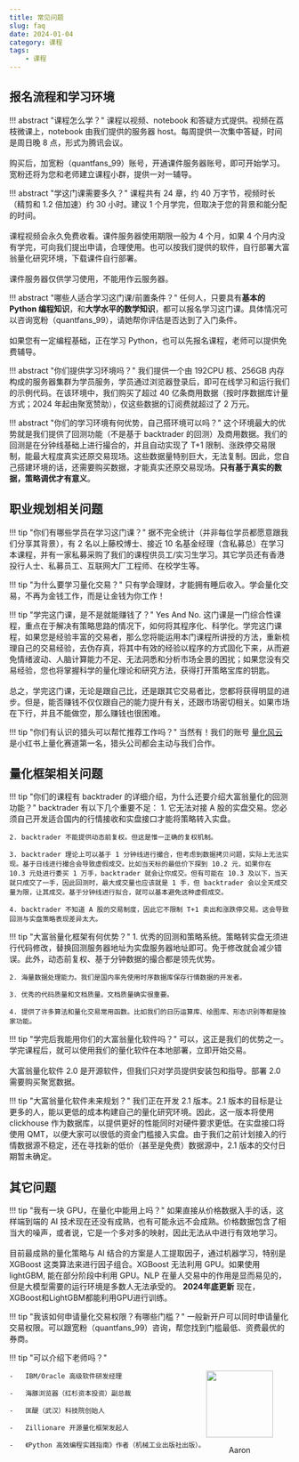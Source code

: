 ```yaml
---
title: 常见问题
slug: faq
date: 2024-01-04
category: 课程
tags: 
    - 课程
---
```


## 报名流程和学习环境

!!! abstract "课程怎么学？"
    课程以视频、notebook 和答疑方式提供。视频在荔枝微课上，notebook 由我们提供的服务器 host。每周提供一次集中答疑，时间是周日晚 8 点，形式为腾讯会议。<br><br>
    购买后，加宽粉（quantfans_99）账号，开通课件服务器账号，即可开始学习。宽粉还将为您和老师建立课程小群，提供一对一辅导。

!!! abstract "学这门课需要多久？"
    课程共有 24 章，约 40 万字节，视频时长（精剪和 1.2 倍加速）约 30 小时。建议 1 个月学完，但取决于您的背景和能分配的时间。<br><br>
    课程视频会永久免费收看。课件服务器使用期限一般为 4 个月，如果 4 个月内没有学完，可向我们提出申请，合理使用。也可以按我们提供的软件，自行部署大富翁量化研究环境，下载课件自行部署。<br><br>课件服务器仅供学习使用，不能用作云服务器。

!!! abstract "哪些人适合学习这门课/前置条件？"
    任何人，只要具有**基本的 Python 编程知识**，和**大学水平的数学知识**，都可以报名学习这门课。具体情况可以咨询宽粉（quantfans_99），请她帮你评估是否达到了入门条件。<br><br>如果您有一定编程基础，正在学习 Python，也可以先报名课程，老师可以提供免费辅导。

!!! abstract "你们提供学习环境吗？"
    我们提供一个由 192CPU 核、256GB 内存构成的服务器集群为学员服务，学员通过浏览器登录后，即可在线学习和运行我们的示例代码。在该环境中，我们购买了超过 40 亿条商用数据（按时序数据库计量方式；2024 年起由聚宽赞助），仅这些数据的订阅费就超过了 2 万元。

!!! abstract "你们的学习环境有何优势，自己搭环境可以吗？"
    这个环境最大的优势就是我们提供了回测功能（不是基于 backtrader 的回测）及商用数据。我们的回测是在分钟线基础上进行撮合的，并且自动实现了 T+1 限制、涨跌停交易限制，能最大程度真实还原交易现场。这些数据量特别巨大，无法复制。因此，您自己搭建环境的话，还需要购买数据，才能真实还原交易现场。**只有基于真实的数据，策略调优才有意义**。

## 职业规划相关问题

!!! tip "你们有哪些学员在学习这门课？"
    据不完全统计（并非每位学员都愿意跟我们分享其背景），有 2 名以上藤校博士、接近 10 名基金经理（含私募总）在学习本课程，并有一家私募采购了我们的课程供员工/实习生学习。其它学员还有香港投行人士、私募员工、互联网大厂工程师、在校学生等。
    
!!! tip "为什么要学习量化交易？"
    只有学会理财，才能拥有睡后收入。学会量化交易，不再为金钱工作，而是让金钱为你工作！

!!! tip "学完这门课，是不是就能赚钱了？"
    Yes And No. 这门课是一门综合性课程，重点在于解决有策略思路的情况下，如何将其程序化、科学化。学完这门课程，如果您是经验丰富的交易者，那么您将能运用本门课程所讲授的方法，重新梳理自己的交易经验，去伪存真，将其中有效的经验以程序的方式固化下来，从而避免情绪波动、人脑计算能力不足、无法洞悉和分析市场全景的困扰；如果您没有交易经验，您也将掌握科学的量化理论和研究方法，获得打开策略宝库的钥匙。<br><br>总之，学完这门课，无论是跟自己比，还是跟其它交易者比，您都将获得明显的进步。但是，能否赚钱不仅仅跟自己的能力提升有关，还跟市场密切相关。如果市场在下行，并且不能做空，那么赚钱也很困难。

!!! tip "你们有认识的猎头可以帮忙推荐工作吗？"
    当然有！我们的账号 [量化风云](https://www.xiaohongshu.com/user/profile/5ba12feef7e8b9437f3aca0c) 是小红书上量化赛道第一名，猎头公司都会主动与我们合作。

## 量化框架相关问题

!!! tip "你们的课程有 backtrader 的详细介绍，为什么还要介绍大富翁量化的回测功能？"
    backtrader 有以下几个重要不足：
    1. 它无法对接 A 股的实盘交易。您必须自己开发适合国内的行情接收和实盘接口才能将策略转入实盘。
   
    2. backtrader 不能提供动态前复权。但这是惟一正确的复权机制。

    3. backtrader 理论上可以基于 1 分钟线进行撮合，但考虑到数据拷贝问题，实际上无法实现。基于日线进行撮合会导致虚假成交。比如当天标的最低价下探到 10.2 元，如果你在 10.3 元处进行委买 1 万手，backtrader 就会让你成交。但有可能在 10.3 及以下，当天就只成交了一手，因此回测时，最大成交量也应该就是 1 手，但 backtrader 会以全天成交量为限，让其成交。基于分钟线进行拟合，就可以基本避免这种虚假成交。

    4. backtrader 不知道 A 股的交易制度，因此它不限制 T+1 卖出和涨跌停交易。这会导致回测与实盘策略表现差异太大。

!!! tip "大富翁量化框架有何优势？"
    1. 优秀的回测和策略系统。策略转实盘无须进行代码修改，替换回测服务器地址为实盘服务器地址即可。免于修改就会减少错误。此外，动态前复权、基于分钟数据的撮合都是领先优势。

    2. 海量数据处理能力。我们是国内率先使用时序数据库保存行情数据的开发者。

    3. 优秀的代码质量和文档质量。文档质量确实很重要。

    4. 提供了许多算法和量化交易常用函数。比如我们的日历运算库、绘图库、形态识别等都是独家功能。

!!! tip "学完后我能用你们的大富翁量化软件吗？"
    可以，这正是我们的优势之一。学完课程后，就可以使用我们的量化软件在本地部署，立即开始交易。<br><br>
    大富翁量化软件 2.0 是开源软件，但我们只对学员提供安装包和指导。部署 2.0 需要购买聚宽数据。

!!! tip "大富翁量化软件未来规划？"
    我们正在开发 2.1 版本。2.1 版本的目标是让更多的人，能以更低的成本构建自己的量化研究环境。因此，这一版本将使用 clickhouse 作为数据库，以提供更好的性能同时对硬件要求更低。在实盘接口将使用 QMT，以便大家可以很低的资金门槛接入实盘。由于我们之前计划接入的行情数据源不稳定，还在寻找新的低价（甚至是免费）数据源中，2.1 版本的交付日期暂未确定。

## 其它问题

!!! tip "我有一块 GPU，在量化中能用上吗？"
    如果直接从价格数据入手的话，这样端到端的 AI 技术现在还没有成熟，也有可能永远不会成熟。价格数据包含了相当大的噪声，或者说，它是一个多对多的映射，因此无法从中进行有效地学习。<br><br>
    目前最成熟的量化策略与 AI 结合的方案是人工提取因子，通过机器学习，特别是 XGBoost 这类算法来进行因子组合。XGBoost 无法利用 GPU。如果使用 lightGBM, 能在部分阶段中利用 GPU。NLP 在量人交易中的作用是显而易见的，但是大模型需要的运行环境是多数人无法承受的。
    **2024年底更新** 现在，XGBoost和LightGBM都能利用GPU进行训练。

!!! tip "我该如何申请量化交易权限？有哪些门槛？"
    一般新开户可以同时申请量化交易权限。可以跟宽粉（quantfans_99）咨询，帮您找到门槛最低、资费最优的券商。

!!! tip "可以介绍下老师吗？"
    <div style="width:150px; position: relative;float:right">
        <img src="https://images.jieyu.ai/images/hot/me.png" style="width: 120px; display:inline-block"/>
        <p style="text-align:center;width:120px"> Aaron </p>
    </div>

    -   IBM/Oracle 高级软件研发经理

    -   海豚浏览器（红杉资本投资）副总裁

    -   匡醍（武汉）科技院创始人

    -   Zillionare 开源量化框架发起人

    -   《Python 高效编程实践指南》作者（机械工业出版社出版）。
